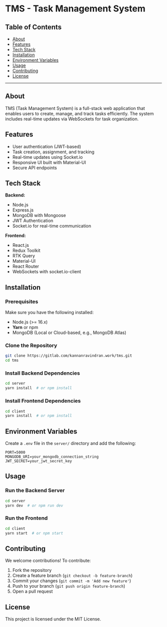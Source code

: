 # TMS - Task Management System

## Table of Contents

- [About](#about)
- [Features](#features)
- [Tech Stack](#tech-stack)
- [Installation](#installation)
- [Environment Variables](#environment-variables)
- [Usage](#usage)
- [Contributing](#contributing)
- [License](#license)

---

## About

TMS (Task Management System) is a full-stack web application that enables users to create, manage, and track tasks efficiently. The system includes real-time updates via WebSockets for task organization.

## Features

- User authentication (JWT-based)
- Task creation, assignment, and tracking
- Real-time updates using Socket.io
- Responsive UI built with Material-UI
- Secure API endpoints

## Tech Stack

**Backend:**

- Node.js
- Express.js
- MongoDB with Mongoose
- JWT Authentication
- Socket.io for real-time communication

**Frontend:**

- React.js
- Redux Toolkit
- RTK Query
- Material-UI
- React Router
- WebSockets with socket.io-client

## Installation

### Prerequisites

Make sure you have the following installed:

- Node.js (>= 16.x)
- **Yarn** or npm
- MongoDB (Local or Cloud-based, e.g., MongoDB Atlas)

### Clone the Repository

```sh
git clone https://gitlab.com/kannanravindran.work/tms.git
cd tms
```

### Install Backend Dependencies

```sh
cd server
yarn install  # or npm install
```

### Install Frontend Dependencies

```sh
cd client
yarn install  # or npm install
```

## Environment Variables

Create a `.env` file in the `server/` directory and add the following:

```env
PORT=5000
MONGODB_URI=your_mongodb_connection_string
JWT_SECRET=your_jwt_secret_key
```

## Usage

### Run the Backend Server

```sh
cd server
yarn dev  # or npm run dev
```

### Run the Frontend

```sh
cd client
yarn start  # or npm start
```

## Contributing

We welcome contributions! To contribute:

1. Fork the repository
2. Create a feature branch (`git checkout -b feature-branch`)
3. Commit your changes (`git commit -m 'Add new feature'`)
4. Push to your branch (`git push origin feature-branch`)
5. Open a pull request

## License

This project is licensed under the MIT License.


